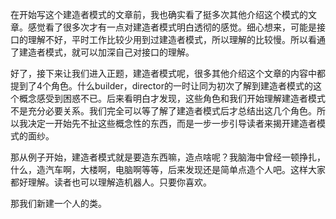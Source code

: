 在开始写这个建造者模式的文章前，我也确实看了挺多次其他介绍这个模式的文章。感觉看了很多次才有一点对建造者模式明白透彻的感觉。细心想来，可能是接口的理解不好，平时工作比较少用到过建造者模式，所以理解的比较慢。所以看通了建造者模式，就可以加深自己对接口的理解。

好了，接下来让我们进入正题，建造者模式呢，很多其他介绍这个文章的内容中都提到了4个角色。什么builder，director的一时让同为初次了解到建造者模式的这个概念感受到困惑不已。后来看明白才发现，这些角色和我们开始理解建造者模式不是充分必要关系。我们完全可以等了解了建造者模式后才总结出这几个角色。所以我决定一开始先不扯这些概念性的东西，而是一步一步引导读者来揭开建造者模式的面纱。

那从例子开始，建造者模式就是要造东西嘛，造点啥呢？我脑海中曾经一顿挣扎，什么，造汽车啊，大楼啊，电脑啊等等，后来发现还是简单点造个人吧。这样大家都好理解。读者也可以理解造机器人。只要你喜欢。

那我们新建一个人的类。
